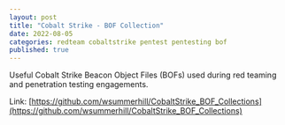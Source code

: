 ```yaml
---
layout: post
title: "Cobalt Strike - BOF Collection"
date: 2022-08-05
categories: redteam cobaltstrike pentest pentesting bof
published: true
---
```


Useful Cobalt Strike Beacon Object Files (BOFs) used during red teaming and penetration testing engagements.

Link: [https://github.com/wsummerhill/CobaltStrike_BOF_Collections](https://github.com/wsummerhill/CobaltStrike_BOF_Collections)
